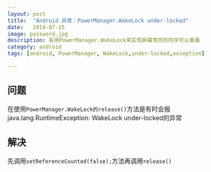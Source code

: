```yaml
---
layout: post
title:  "Android 异常：PowerManager.WakeLock under-locked"
date:   2014-07-15
image: password.jpg
description: 有用PowerManager.WakeLock来实现屏幕常亮的同学可以看看
category: android
tags: [android, PowerManager, WakeLock,under-locked,exception]

---
```


## 问题
在使用`PowerManager.WakeLock的release()`方法是有时会报java.lang.RuntimeException: WakeLock under-locked的异常

## 解决

先调用`setReferenceCounted(false);`方法再调用`release()`
